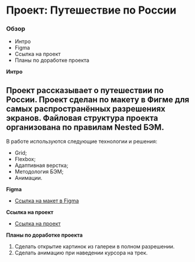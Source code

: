 # Проект: Путешествие по России

### Обзор
* Интро
* Figma
* Ссылка на проект
* Планы по доработке проекта

**Интро**

Проект рассказывает о путешествии по России.
Проект сделан по макету в Фигме для самых распространённых разрешениях экранов.
Файловая структура проекта организована по правилам Nested БЭМ.
------
В работе используются следующие технологии и решения:
 * Grid;
 * Flexbox;
 * Адаптивная верстка;
 * Методология БЭМ;
 * Анимации.

**Figma**

* [Ссылка на макет в Figma](https://www.figma.com/file/5S2WSbEFL6awjVWJ0NWL8Q/Sprint-3_-Russia-_-desktop-mobile?node-id=28503%3A0)

**Ссылка на проект**

* [Ссылка на проект](https://t-kerekesha.github.io/russian-travel/)

**Планы по доработке проекта**

1. Сделать открытие картинок из галереи в полном разрешении.
2. Сделать анимацию при наведении курсора на трек.

